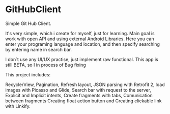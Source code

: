 # GitHubClient
Simple Git Hub Client.

It's very simple, which i create for myself, just for learning.
Main goal is work with open API and using external Android Libraries.
Here you can enter your programing language and location, and then specify searching by entering name in search bar.

I don`t use any UI/UX practise, just implement raw functional.
This app is still BETA, so I in process of Bug fixing 

This project includes:

RecyclerView, Pagination, Refresh layout, JSON parsing with Retrofit 2, load images with Picasso and Glide,
Search bar with request to the server, Explicit and Implicit intents, Create fragments with tabs, Comunication between fragments
Creating float action button and Creating clickable link with Linkify.



